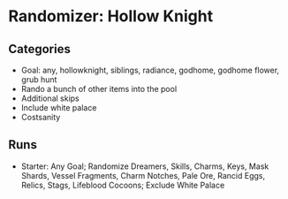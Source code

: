 # Randomizer: Hollow Knight
## Categories
- Goal: any, hollowknight, siblings, radiance, godhome, godhome flower, grub hunt
- Rando a bunch of other items into the pool
- Additional skips
- Include white palace
- Costsanity

## Runs
- Starter: Any Goal; Randomize Dreamers, Skills, Charms, Keys, Mask Shards, Vessel Fragments, Charm Notches, Pale Ore, Rancid Eggs, Relics, Stags, Lifeblood Cocoons; Exclude White Palace